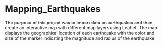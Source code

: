 # Mapping_Earthquakes

The purpose of this project was to import data on earthquakes and then create an interactive map with different map layers using Leaflet. The map displays the geographical location of each earthquake with the color and size of the marker indicating the magnitude and radius of the earthquake.
